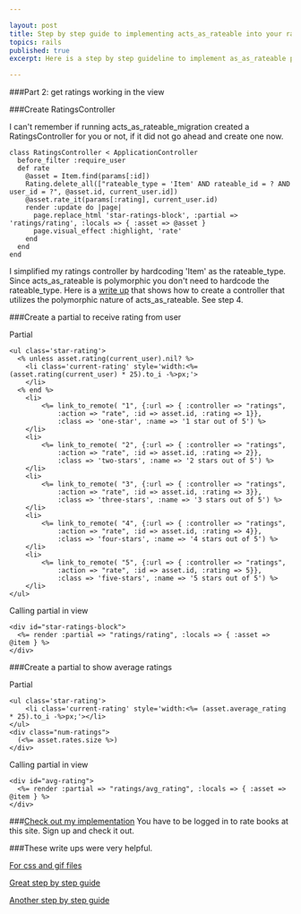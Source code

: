 ```yaml
---

layout: post
title: Step by step guide to implementing acts_as_rateable into your rails application - part 2
topics: rails 
published: true
excerpt: Here is a step by step guideline to implement as_as_rateable plugin into your rails application...part 2

---
```


###Part 2: get ratings working in the view

###Create RatingsController

I can't remember if running acts_as_rateable_migration created a RatingsController for you or not, if it did not go ahead and create one now.

    class RatingsController < ApplicationController
      before_filter :require_user
      def rate
        @asset = Item.find(params[:id])
        Rating.delete_all(["rateable_type = 'Item' AND rateable_id = ? AND user_id = ?", @asset.id, current_user.id])
        @asset.rate_it(params[:rating], current_user.id)
        render :update do |page|
          page.replace_html 'star-ratings-block', :partial => 'ratings/rating', :locals => { :asset => @asset }
          page.visual_effect :highlight, 'rate'
        end
      end
    end

I simplified my ratings controller by hardcoding 'Item' as the rateable_type. 
Since acts_as_rateable is polymorphic you don't need to hardcode the rateable_type. Here is a 
[write up](http://blog.aisleten.com/2007/05/03/ajax-css-star-rating-with-acts_as_rateable/) that shows 
how to create a controller that utilizes the polymorphic nature of acts_as_rateable.  See step 4.


###Create a partial to receive rating from user

Partial

    <ul class='star-rating'>
      <% unless asset.rating(current_user).nil? %>
        <li class='current-rating' style='width:<%= (asset.rating(current_user) * 25).to_i -%>px;'>
        </li>
      <% end %>
        <li>
            <%= link_to_remote( "1", {:url => { :controller => "ratings", 
                :action => "rate", :id => asset.id, :rating => 1}},
                :class => 'one-star', :name => '1 star out of 5') %>
        </li>
        <li>
            <%= link_to_remote( "2", {:url => { :controller => "ratings", 
                :action => "rate", :id => asset.id, :rating => 2}},
                :class => 'two-stars', :name => '2 stars out of 5') %>    
        </li>
        <li>
            <%= link_to_remote( "3", {:url => { :controller => "ratings", 
                :action => "rate", :id => asset.id, :rating => 3}},
                :class => 'three-stars', :name => '3 stars out of 5') %>
        </li>
        <li>
            <%= link_to_remote( "4", {:url => { :controller => "ratings", 
                :action => "rate", :id => asset.id, :rating => 4}},
                :class => 'four-stars', :name => '4 stars out of 5') %>    
        </li>
        <li>
            <%= link_to_remote( "5", {:url => { :controller => "ratings", 
                :action => "rate", :id => asset.id, :rating => 5}},
                :class => 'five-stars', :name => '5 stars out of 5') %>
        </li>
    </ul>

Calling partial in view

    <div id="star-ratings-block">
      <%= render :partial => "ratings/rating", :locals => { :asset => @item } %>
    </div>

###Create a partial to show average ratings

Partial

    <ul class='star-rating'>
        <li class='current-rating' style='width:<%= (asset.average_rating * 25).to_i -%>px;'></li>
    </ul>
    <div class="num-ratings">
      (<%= asset.rates.size %>)
    </div>
    
Calling partial in view

    <div id="avg-rating">
      <%= render :partial => "ratings/avg_rating", :locals => { :asset => @item } %>
    </div>
    

###[Check out my implementation](http://times-arrow.com/timelines/1)
You have to be logged in to rate books at this site. Sign up and check it out.

###These write ups were very helpful.

[For css and gif files](http://www.komodomedia.com/blog/2007/01/css-star-rating-redux/)

[Great step by step guide](http://blog.aisleten.com/2007/05/03/ajax-css-star-rating-with-acts_as_rateable/)

[Another step by step guide](http://swik.net/Rails/Dave+Naffis+-+Rails,+Ruby,+Randomness/Ruby+on+Rails,+Ajax+&+CSS+Star+Rating+System/kqn0)